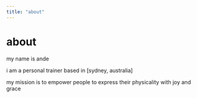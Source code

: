 ```yaml
---
title: "about"
---
```


# about

my name is ande 

i am a personal trainer based in [sydney, australia]

my mission is to empower people to express their physicality with joy and grace
